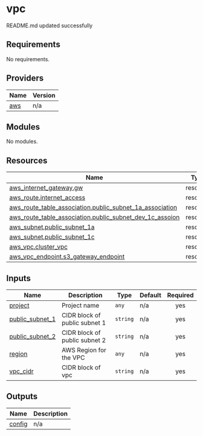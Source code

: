 # vpc

<!-- BEGINNING OF PRE-COMMIT-TERRAFORM DOCS HOOK -->
README.md updated successfully
<!-- END OF PRE-COMMIT-TERRAFORM DOCS HOOK -->

<!-- BEGIN_TF_DOCS -->
## Requirements

No requirements.

## Providers

| Name | Version |
|------|---------|
| <a name="provider_aws"></a> [aws](#provider\_aws) | n/a |

## Modules

No modules.

## Resources

| Name | Type |
|------|------|
| [aws_internet_gateway.gw](https://registry.terraform.io/providers/hashicorp/aws/latest/docs/resources/internet_gateway) | resource |
| [aws_route.internet_access](https://registry.terraform.io/providers/hashicorp/aws/latest/docs/resources/route) | resource |
| [aws_route_table_association.public_subnet_1a_association](https://registry.terraform.io/providers/hashicorp/aws/latest/docs/resources/route_table_association) | resource |
| [aws_route_table_association.public_subnet_dev_1c_assoion](https://registry.terraform.io/providers/hashicorp/aws/latest/docs/resources/route_table_association) | resource |
| [aws_subnet.public_subnet_1a](https://registry.terraform.io/providers/hashicorp/aws/latest/docs/resources/subnet) | resource |
| [aws_subnet.public_subnet_1c](https://registry.terraform.io/providers/hashicorp/aws/latest/docs/resources/subnet) | resource |
| [aws_vpc.cluster_vpc](https://registry.terraform.io/providers/hashicorp/aws/latest/docs/resources/vpc) | resource |
| [aws_vpc_endpoint.s3_gateway_endpoint](https://registry.terraform.io/providers/hashicorp/aws/latest/docs/resources/vpc_endpoint) | resource |

## Inputs

| Name | Description | Type | Default | Required |
|------|-------------|------|---------|:--------:|
| <a name="input_project"></a> [project](#input\_project) | Project name | `any` | n/a | yes |
| <a name="input_public_subnet_1"></a> [public\_subnet\_1](#input\_public\_subnet\_1) | CIDR block of public subnet 1 | `string` | n/a | yes |
| <a name="input_public_subnet_2"></a> [public\_subnet\_2](#input\_public\_subnet\_2) | CIDR block of public subnet 2 | `string` | n/a | yes |
| <a name="input_region"></a> [region](#input\_region) | AWS Region for the VPC | `any` | n/a | yes |
| <a name="input_vpc_cidr"></a> [vpc\_cidr](#input\_vpc\_cidr) | CIDR block of vpc | `string` | n/a | yes |

## Outputs

| Name | Description |
|------|-------------|
| <a name="output_config"></a> [config](#output\_config) | n/a |
<!-- END_TF_DOCS -->
